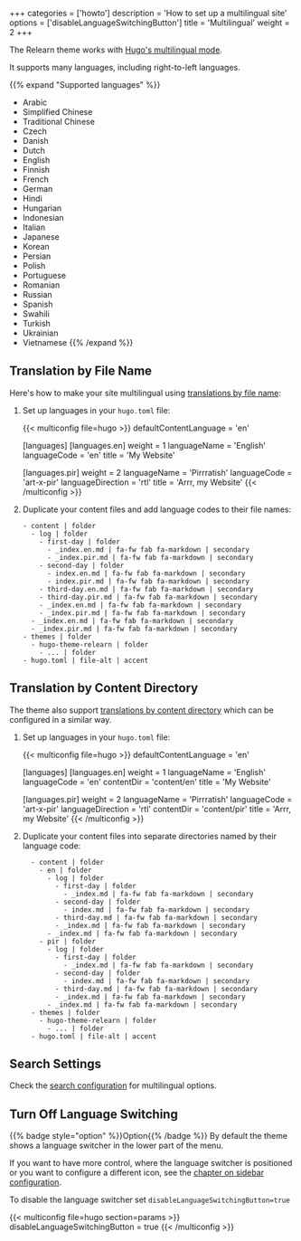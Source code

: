 +++
categories = ['howto']
description = 'How to set up a multilingual site'
options = ['disableLanguageSwitchingButton']
title = 'Multilingual'
weight = 2
+++

The Relearn theme works with [Hugo's multilingual mode](https://gohugo.io/content-management/multilingual/).

It supports many languages, including right-to-left languages.

{{% expand "Supported languages" %}}
- Arabic
- Simplified Chinese
- Traditional Chinese
- Czech
- Danish
- Dutch
- English
- Finnish
- French
- German
- Hindi
- Hungarian
- Indonesian
- Italian
- Japanese
- Korean
- Persian
- Polish
- Portuguese
- Romanian
- Russian
- Spanish
- Swahili
- Turkish
- Ukrainian
- Vietnamese
{{% /expand %}}

## Translation by File Name

Here's how to make your site multilingual using [translations by file name](https://gohugo.io/content-management/multilingual/#translation-by-file-name):

1. Set up languages in your `hugo.toml` file:

    {{< multiconfig file=hugo >}}
    defaultContentLanguage = 'en'

    [languages]
      [languages.en]
        weight = 1
        languageName = 'English'
        languageCode = 'en'
        title = 'My Website'

      [languages.pir]
        weight = 2
        languageName = 'Pirrratish'
        languageCode = 'art-x-pir'
        languageDirection = 'rtl'
        title = 'Arrr, my Website'
    {{< /multiconfig >}}

2. Duplicate your content files and add language codes to their file names:

    ````tree
    - content | folder
      - log | folder
        - first-day | folder
          - _index.en.md | fa-fw fab fa-markdown | secondary
          - _index.pir.md | fa-fw fab fa-markdown | secondary
        - second-day | folder
          - index.en.md | fa-fw fab fa-markdown | secondary
          - index.pir.md | fa-fw fab fa-markdown | secondary
        - third-day.en.md | fa-fw fab fa-markdown | secondary
        - third-day.pir.md | fa-fw fab fa-markdown | secondary
        - _index.en.md | fa-fw fab fa-markdown | secondary
        - _index.pir.md | fa-fw fab fa-markdown | secondary
      - _index.en.md | fa-fw fab fa-markdown | secondary
      - _index.pir.md | fa-fw fab fa-markdown | secondary
    - themes | folder
      - hugo-theme-relearn | folder
        - ... | folder
    - hugo.toml | file-alt | accent
    ````

## Translation by Content Directory

The theme also support [translations by content directory](https://gohugo.io/content-management/multilingual/#translation-by-content-directory) which can be configured in a similar way.

1. Set up languages in your `hugo.toml` file:

    {{< multiconfig file=hugo >}}
    defaultContentLanguage = 'en'

    [languages]
      [languages.en]
        weight = 1
        languageName = 'English'
        languageCode = 'en'
        contentDir = 'content/en'
        title = 'My Website'

      [languages.pir]
        weight = 2
        languageName = 'Pirrratish'
        languageCode = 'art-x-pir'
        languageDirection = 'rtl'
        contentDir = 'content/pir'
        title = 'Arrr, my Website'
    {{< /multiconfig >}}

2. Duplicate your content files into separate directories named by their language code:

    ````tree
      - content | folder
        - en | folder
          - log | folder
            - first-day | folder
              - _index.md | fa-fw fab fa-markdown | secondary
            - second-day | folder
              - index.md | fa-fw fab fa-markdown | secondary
            - third-day.md | fa-fw fab fa-markdown | secondary
            - _index.md | fa-fw fab fa-markdown | secondary
          - _index.md | fa-fw fab fa-markdown | secondary
        - pir | folder
          - log | folder
            - first-day | folder
              - _index.md | fa-fw fab fa-markdown | secondary
            - second-day | folder
              - index.md | fa-fw fab fa-markdown | secondary
            - third-day.md | fa-fw fab fa-markdown | secondary
            - _index.md | fa-fw fab fa-markdown | secondary
          - _index.md | fa-fw fab fa-markdown | secondary
      - themes | folder
        - hugo-theme-relearn | folder
          - ... | folder
      - hugo.toml | file-alt | accent
    ````


## Search Settings

Check the [search configuration](configuration/sidebar/search#mixed-language-support) for multilingual options.

## Turn Off Language Switching

{{% badge style="option" %}}Option{{% /badge %}} By default the theme shows a language switcher in the lower part of the menu.

If you want to have more control, where the language switcher is positioned or you want to configure a different icon, see the [chapter on sidebar configuration](configuration/sidebar/menus#defining-sidebar-menus).

To disable the language switcher set `disableLanguageSwitchingButton=true`

{{< multiconfig file=hugo section=params >}}
disableLanguageSwitchingButton = true
{{< /multiconfig >}}
